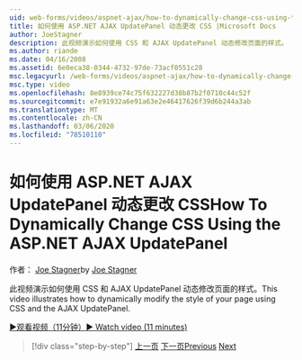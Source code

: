 ```yaml
---
uid: web-forms/videos/aspnet-ajax/how-to-dynamically-change-css-using-the-aspnet-ajax-updatepanel
title: 如何使用 ASP.NET AJAX UpdatePanel 动态更改 CSS |Microsoft Docs
author: JoeStagner
description: 此视频演示如何使用 CSS 和 AJAX UpdatePanel 动态修改页面的样式。
ms.author: riande
ms.date: 04/16/2008
ms.assetid: 6e0eca38-0344-4732-97de-73acf0551c28
msc.legacyurl: /web-forms/videos/aspnet-ajax/how-to-dynamically-change-css-using-the-aspnet-ajax-updatepanel
msc.type: video
ms.openlocfilehash: 8e8939ce74c75f632227d38b87b2f0710c44c52f
ms.sourcegitcommit: e7e91932a6e91a63e2e46417626f39d6b244a3ab
ms.translationtype: MT
ms.contentlocale: zh-CN
ms.lasthandoff: 03/06/2020
ms.locfileid: "78510110"
---
```

# <a name="how-to-dynamically-change-css-using-the-aspnet-ajax-updatepanel"></a><span data-ttu-id="a2212-103">如何使用 ASP.NET AJAX UpdatePanel 动态更改 CSS</span><span class="sxs-lookup"><span data-stu-id="a2212-103">How To Dynamically Change CSS Using the ASP.NET AJAX UpdatePanel</span></span>

<span data-ttu-id="a2212-104">作者： [Joe Stagner](https://github.com/JoeStagner)</span><span class="sxs-lookup"><span data-stu-id="a2212-104">by [Joe Stagner](https://github.com/JoeStagner)</span></span>

<span data-ttu-id="a2212-105">此视频演示如何使用 CSS 和 AJAX UpdatePanel 动态修改页面的样式。</span><span class="sxs-lookup"><span data-stu-id="a2212-105">This video illustrates how to dynamically modify the style of your page using CSS and the AJAX UpdatePanel.</span></span>

[<span data-ttu-id="a2212-106">&#9654;观看视频（11分钟）</span><span class="sxs-lookup"><span data-stu-id="a2212-106">&#9654; Watch video (11 minutes)</span></span>](https://channel9.msdn.com/Blogs/ASP-NET-Site-Videos/how-to-dynamically-change-css-using-the-aspnet-ajax-updatepanel)

> [!div class="step-by-step"]
> <span data-ttu-id="a2212-107">[上一页](basic-aspnet-authentication-in-an-ajax-enabled-application.md)
> [下一页](how-to-dynamically-add-controls-to-a-web-page.md)</span><span class="sxs-lookup"><span data-stu-id="a2212-107">[Previous](basic-aspnet-authentication-in-an-ajax-enabled-application.md)
[Next](how-to-dynamically-add-controls-to-a-web-page.md)</span></span>
